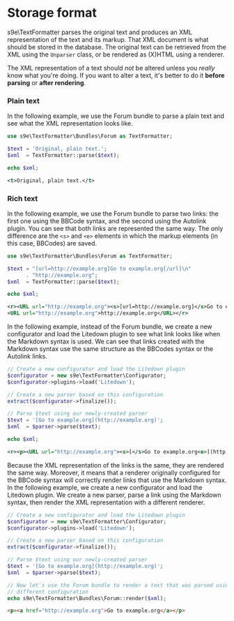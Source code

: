 Storage format
==============

s9e\TextFormatter parses the original text and produces an XML representation of the text and its markup. That XML document is what should be stored in the database. The original text can be retrieved from the XML using the `Unparser` class, or be rendered as (X)HTML using a renderer.

The XML representation of a text should *not* be altered unless you *really* know what you're doing. If you want to alter a text, it's better to do it **before parsing** or **after rendering**.

### Plain text

In the following example, we use the Forum bundle to parse a plain text and see what the XML representation looks like.

```php
use s9e\TextFormatter\Bundles\Forum as TextFormatter;

$text = 'Original, plain text.';
$xml  = TextFormatter::parse($text);

echo $xml;
```
```xml
<t>Original, plain text.</t>
```

### Rich text

In the following example, we use the Forum bundle to parse two links: the first one using the BBCode syntax, and the second using the Autolink plugin. You can see that both links are represented the same way. The only difference are the `<s>` and `<e>` elements in which the markup elements (in this case, BBCodes) are saved.

```php
use s9e\TextFormatter\Bundles\Forum as TextFormatter;

$text = "[url=http://example.org]Go to example.org[/url]\n"
      . "http://example.org";
$xml  = TextFormatter::parse($text);

echo $xml;
```
```xml
<r><URL url="http://example.org"><s>[url=http://example.org]</s>Go to example.org<e>[/url]</e></URL><br/>
<URL url="http://example.org">http://example.org</URL></r>
```

In the following example, instead of the Forum bundle, we create a new configurator and load the Litedown plugin to see what link looks like when the Markdown syntax is used. We can see that links created with the Markdown syntax use the same structure as the BBCodes syntax or the Autolink links.

```php
// Create a new configurator and load the Litedown plugin
$configurator = new s9e\TextFormatter\Configurator;
$configurator->plugins->load('Litedown');

// Create a new parser based on this configuration
extract($configurator->finalize());

// Parse $text using our newly-created parser
$text = '[Go to example.org](http://example.org)';
$xml  = $parser->parse($text);

echo $xml;
```
```xml
<r><p><URL url="http://example.org"><s>[</s>Go to example.org<e>](http://example.org)</e></URL></p></r>
```

Because the XML representation of the links is the same, they are rendered the same way. Moreover, it means that a renderer originally configured for the BBCode syntax will correctly render links that use the Markdown syntax. In the following example, we create a new configurator and load the Litedown plugin. We create a new parser, parse a link using the Markdown syntax, then render the XML representation with a different renderer.

```php
// Create a new configurator and load the Litedown plugin
$configurator = new s9e\TextFormatter\Configurator;
$configurator->plugins->load('Litedown');

// Create a new parser based on this configuration
extract($configurator->finalize());

// Parse $text using our newly-created parser
$text = '[Go to example.org](http://example.org)';
$xml  = $parser->parse($text);

// Now let's use the Forum bundle to render a text that was parsed using a
// different configuration
echo s9e\TextFormatter\Bundles\Forum::render($xml);
```
```html
<p><a href="http://example.org">Go to example.org</a></p>
```
